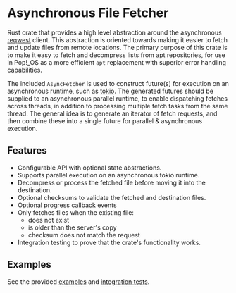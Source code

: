 # Asynchronous File Fetcher

Rust crate that provides a high level abstraction around the asynchronous [reqwest](https://crates.io/crates/reqwest) client. This abstraction is oriented towards making it easier to fetch and update files from remote locations. The primary purpose of this crate is to make it easy to fetch and decompress lists from apt repositories, for use in Pop!\_OS as a more efficient `apt` replacement with superior error handling capabilities.

The included `AsyncFetcher` is used to construct future(s) for execution on an asynchronous runtime, such as [tokio](https://tokio.rs/). The generated futures should be supplied to an asynchronous parallel runtime, to enable dispatching fetches across threads, in addition to processing multiple fetch tasks from the same thread. The general idea is to generate an iterator of fetch requests, and then combine these into a single future for parallel & asynchronous execution.

## Features

- Configurable API with optional state abstractions.
- Supports parallel execution on an asynchronous tokio runtime.
- Decompress or process the fetched file before moving it into the destination.
- Optional checksums to validate the fetched and destination files.
- Optional progress callback events
- Only fetches files when the existing file:
  - does not exist
  - is older than the server's copy
  - checksum does not match the request
- Integration testing to prove that the crate's functionality works.

## Examples

See the provided [examples](./examples) and [integration tests](./tests).
